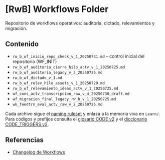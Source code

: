 # [RwB] Workflows Folder

Repositorio de workflows operativos: auditoría, dictado, relevamientos y migración.

## Contenido
- `rw_b_wf_inicio_repo_check_v_1_20250731.md` – control inicial del repositorio (WF_INIT)
- `rw_b_wf_auditoria_cierre_hilo_actv_v_1_20250725.md`
- `rw_b_wf_auditoria_legacy_v_3_20250725.md`
- `rw_b_wf_dictado_v_1.md`
- `rw_b_wf_relev_hilo_assets_v_1_20250729.md`
- `rw_b_wf_relevamiento_ideas_actv_v_1_20250725.md`
- `wf_cons_actv_transcripcion_raw_v_4_20250730_draft.md`
- `wf_migracion_final_legacy_rw_b_v_1_20250725.md`
- `wk_feedtrn_eval_actv_raw_v_2_20250725.md`

Cada archivo sigue el [naming ruleset](../template/naming/rw_b_naming_ruleset_v_2_20250727.md) y enlaza a la memoria viva en `Learn/`.
Para códigos y prefijos consulta el [glosario CODE v2](../knowledges/glossary/rw_b_glosario_code_v_2_20250729.md) y el [diccionario CODE_TRIGGERS v2](../rw_b_diccionario_code_triggers_v_2_20250729.md).

## Referencias
- [Changelog de Workflows](chg_log_wf_purgatorio_20250725.md)
